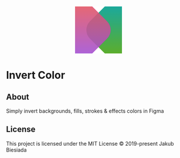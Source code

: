 <p align="center">
<img src="https://raw.githubusercontent.com/JB1905/invert-color/master/assets/logo.png" alt="logo" />
</p>

# Invert Color

## About
Simply invert backgrounds, fills, strokes & effects colors in Figma

## License
This project is licensed under the MIT License © 2019-present Jakub Biesiada
